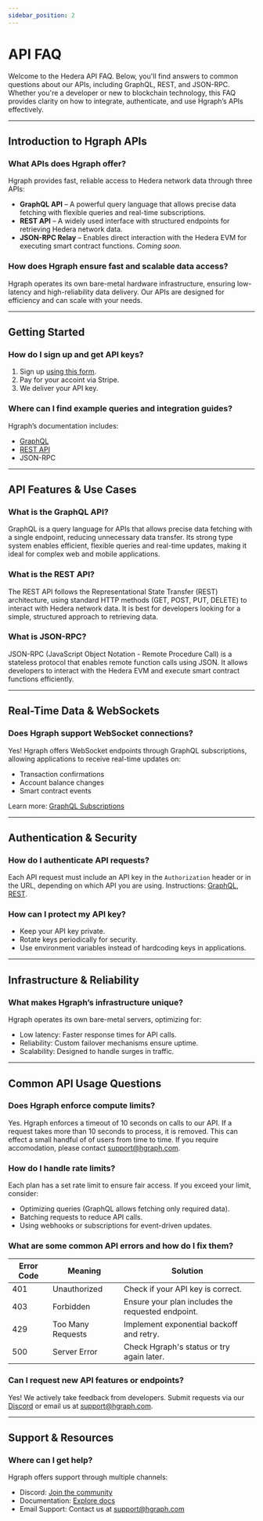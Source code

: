 ```yaml
---
sidebar_position: 2
---
```


# API FAQ

Welcome to the Hedera API FAQ. Below, you'll find answers to common questions about our APIs, including GraphQL, REST, and JSON-RPC. Whether you're a developer or new to blockchain technology, this FAQ provides clarity on how to integrate, authenticate, and use Hgraph’s APIs effectively.

---

## Introduction to Hgraph APIs

### What APIs does Hgraph offer?
Hgraph provides fast, reliable access to Hedera network data through three APIs:
- **GraphQL API** – A powerful query language that allows precise data fetching with flexible queries and real-time subscriptions.
- **REST API** – A widely used interface with structured endpoints for retrieving Hedera network data.
- **JSON-RPC Relay** – Enables direct interaction with the Hedera EVM for executing smart contract functions. *Coming soon.*

### How does Hgraph ensure fast and scalable data access?
Hgraph operates its own bare-metal hardware infrastructure, ensuring low-latency and high-reliability data delivery. Our APIs are designed for efficiency and can scale with your needs.

---

## Getting Started

### How do I sign up and get API keys?
1. Sign up [using this form](https://www.hgraph.com/hedera/signup-temp).
2. Pay for your accoint via Stripe.
3. We deliver your API key.

### Where can I find example queries and integration guides?
Hgraph’s documentation includes:
- [GraphQL](/category/graphql-api)
- [REST API](/category/rest-api)
- JSON-RPC

---

## API Features & Use Cases

### What is the GraphQL API?
GraphQL is a query language for APIs that allows precise data fetching with a single endpoint, reducing unnecessary data transfer. Its strong type system enables efficient, flexible queries and real-time updates, making it ideal for complex web and mobile applications.

### What is the REST API?
The REST API follows the Representational State Transfer (REST) architecture, using standard HTTP methods (GET, POST, PUT, DELETE) to interact with Hedera network data. It is best for developers looking for a simple, structured approach to retrieving data.

### What is JSON-RPC?
JSON-RPC (JavaScript Object Notation - Remote Procedure Call) is a stateless protocol that enables remote function calls using JSON. It allows developers to interact with the Hedera EVM and execute smart contract functions efficiently.

---

## Real-Time Data & WebSockets

### Does Hgraph support WebSocket connections?
Yes! Hgraph offers WebSocket endpoints through GraphQL subscriptions, allowing applications to receive real-time updates on:
- Transaction confirmations
- Account balance changes
- Smart contract events

Learn more: [GraphQL Subscriptions](/graphql-api/subscriptions)

---

## Authentication & Security

### How do I authenticate API requests?
Each API request must include an API key in the `Authorization` header or in the URL, depending on which API you are using. Instructions: [GraphQL](/graphql-api/authorization), [REST](/rest-api/endpoints).

### How can I protect my API key?
- Keep your API key private.
- Rotate keys periodically for security.
- Use environment variables instead of hardcoding keys in applications.

---

## Infrastructure & Reliability

### What makes Hgraph’s infrastructure unique?
Hgraph operates its own bare-metal servers, optimizing for:
- Low latency: Faster response times for API calls.
- Reliability: Custom failover mechanisms ensure uptime.
- Scalability: Designed to handle surges in traffic.

---

## Common API Usage Questions

### Does Hgraph enforce compute limits?
Yes. Hgraph enforces a timeout of 10 seconds on calls to our API. If a request takes more than 10 seconds to process, it is removed. This can effect a small handful of of users from time to time. If you require accomodation, please contact support@hgraph.com.

### How do I handle rate limits?
Each plan has a set rate limit to ensure fair access. If you exceed your limit, consider:
- Optimizing queries (GraphQL allows fetching only required data).
- Batching requests to reduce API calls.
- Using webhooks or subscriptions for event-driven updates.

### What are some common API errors and how do I fix them?
| Error Code | Meaning | Solution |
|------------|---------|-----------|
| 401 | Unauthorized | Check if your API key is correct. |
| 403 | Forbidden | Ensure your plan includes the requested endpoint. |
| 429 | Too Many Requests | Implement exponential backoff and retry. |
| 500 | Server Error | Check Hgraph's status or try again later. |

### Can I request new API features or endpoints?
Yes! We actively take feedback from developers. Submit requests via our [Discord](https://discord.gg/dwxpRHHVWX) or email us at support@hgraph.com.

---

## Support & Resources

### Where can I get help?
Hgraph offers support through multiple channels:
- Discord: [Join the community](https://discord.gg/dwxpRHHVWX)
- Documentation: [Explore docs](https://docs.hgraph.com/)
- Email Support: Contact us at support@hgraph.com